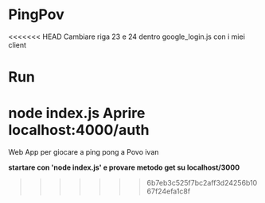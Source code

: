 # PingPov
<<<<<<< HEAD
Cambiare riga 23 e 24 dentro google_login.js con i miei client
# Run
node index.js
Aprire localhost:4000/auth
=======
Web App per giocare a ping pong a Povo
ivan

**startare con 'node index.js' e provare metodo get su localhost/3000**
>>>>>>> 6b7eb3c525f7bc2aff3d24256b1067f24efa1c8f
